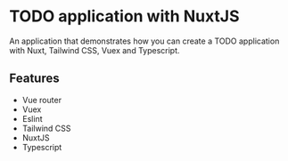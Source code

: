 # TODO application with NuxtJS

An application that demonstrates how you can create a TODO application with Nuxt, Tailwind CSS, Vuex and Typescript.

## Features

- Vue router
- Vuex
- Eslint
- Tailwind CSS
- NuxtJS
- Typescript
